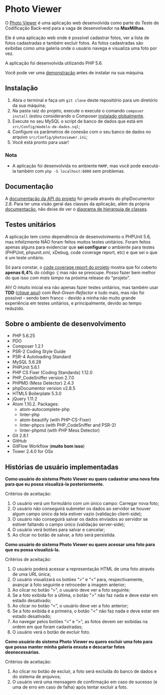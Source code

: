 # Photo Viewer

O [Photo Viewer](http://rd2m.com/maxmilhas-test/) é uma aplicação web desenvolvida como parte do Teste de Codificação Back-end para a vaga de desenvolvedor na **MaxMilhas**.

Ele é uma aplicação web onde é possível cadastrar fotos, ver a lista de fotos cadastradas e também excluir fotos. As fotos cadastradas são exibidas como uma galeria onde o usuário navega e visualiza uma foto por vez.

A aplicação foi desenvolvida utilizando PHP 5.6.

Você pode ver uma [demonstração](http://rd2m.com/maxmilhas-test/) antes de instalar na sua máquina.

## Instalação

1. Abra o terminal e faça um `git clone` deste repositório para um diretório da sua máquina;
2. Na pasta raíz do projeto, execute o execute o comando `composer install` (estou considerando o Composer [instalado globalmente](https://getcomposer.org/doc/00-intro.md#globally).
3. Execute no seu MySQL o script de banco de dados que está em `src/Config/modelo-de-dados.sql`;
4. Configure os parâmetros de conexão com o seu banco de dados no arquivo `src/Config/photoviewer.ini`;
5. Você está pronto para usar!

### Nota

- A aplicação foi desenvolvida no ambiente `MAMP`, mas você pode executá-la também com `php -S localhost:8000` sem problemas.

## Documentação

A [documentação da API do projeto](http://rd2m.com/maxmilhas-test/docs/api/index.html) foi gerada através do phpDocumentor 2.8\. Para ter uma visão geral das classes da aplicação, além da própria [documentação](http://rd2m.com/maxmilhas-test/docs/api/index.html), não deixe de ver o [diagrama de hierarquia de classes](http://rd2m.com/maxmilhas-test/docs/api/graphs/class.html).

## Testes unitários

A aplicação tem como dependência de desenvolvimento o PHPUnit 5.6, mas infelizmente NÃO foram feitos muitos testes unitários. Foram feitos apenas alguns para evidenciar que **sei configurar** o ambiente para testes (PHPUnit, phpunit.xml, xDebug, code coverage report, etc) e que sei o que é um teste unitário.

Só para constar, o [code coverage report do projeto](http://rd2m.com/maxmilhas-test/tests/data/coverage/index.html) mostra que foi coberto **apenas 6,4%** do código :( mas não se preocupe. Posso fazer bem melhor do que isso _com mais tempo_ na próxima release do "projeto".

Ah! O intuito inicial era não apenas fazer testes unitários, mas também usar **TDD** ([clique aqui](https://github.com/renattomartins/photo-viewer/blob/develop/tests/uploads/photos/tdd.jpg)) com _Red-Green-Refactor_ e tudo mais, mas não foi possível - sendo bem franco - devido a minha não muito grande experiência em testes unitários, e principalmente, devido ao tempo reduzido.

## Sobre o ambiente de desenvolvimento

- PHP 5.6.25
- PDO
- Composer 1.2.1
- PSR-2 Coding Style Guide
- PSR-4 Autoloading Standard
- MySQL 5.6.28
- PHPUnit 5.6.1
- PHP CS Fixer (Coding Standards) 1.12.0
- PHP_CodeSniffer version 2.7.0
- PHPMD (Mess Detector) 2.4.3
- phpDocumentor version v2.8.5
- HTML5 Boilerplate 5.3.0
- jQuery 1.11.2
- Atom 1.10.2. Packages:
	- atom-autocomplete-php
	- linter-php
	- atom-beautify (with PHP-CS-Fixer)
	- linter-phpcs (with PHP_CodeSniffer and PSR-2)
	- linter-phpmd (with PHP Mess Detector)
- Git 2.8.1
- GitHub
- GitFlow Workflow (**muito bom isso**)
- Tower 2.4.0 for OSx

## Histórias de usuário implementadas

**Como usuário do sistema Photo Viewer eu quero cadastrar uma nova foto para que eu possa visualizá-la posteriormente.**

Critérios de aceitação:

1. O usuário verá um formulário com um único campo: Carregar nova foto;
2. O usuário não conseguirá submeter os dados ao servidor se houver algum campo único da tela estiver vazio (validação client-side);
3. O usuário não conseguirá salvar os dados enviados ao servidor se estiver faltando o campo único (validação server-side);
5. O usuário verá botões para salvar e cancelar;
6. Ao clicar no botão de salvar, a foto será persistida.

**Como usuário do sistema Photo Viewer eu quero acessar uma foto para que eu possa visualizá-la.**

Critérios de aceitação:

1. O usuário poderá acessar a representação HTML de uma foto através de uma URL única;
2. O usuário visualizará os botões “>” e “<“ para, respectivamente, avançar à foto seguinte e retroceder a imagem anterior;
3. Ao clicar no botão “>”, o usuário deve ver a foto seguinte;
4. Se a foto exibida for a última, o botão ">" não faz nada e deve estar em estado desativado;
5. Ao clicar no botão “<“, o usuário deve ver a foto anterior;
6. Se a foto exibida é a primeira, o botão "<" não faz nada e deve estar em estado desativado;
7. Ao navegar pelos botões “<“ e “>”, as fotos devem ser exibidas na ordem em que foram cadastradas;
8. O usuário verá o botão de excluir foto.

**Como usuário do sistema Photo Viewer eu quero excluir uma foto para que possa manter minha galeria enxuta e descartar fotos desnecessárias.**

Critérios de aceitação:
1. Ao clicar no botão de excluir, a foto será excluída do banco de dados e do sistema de arquivos;
2. O usuário verá uma mensagem de confirmação em caso de sucesso (e uma de erro em caso de falha) após tentar excluir a foto.
